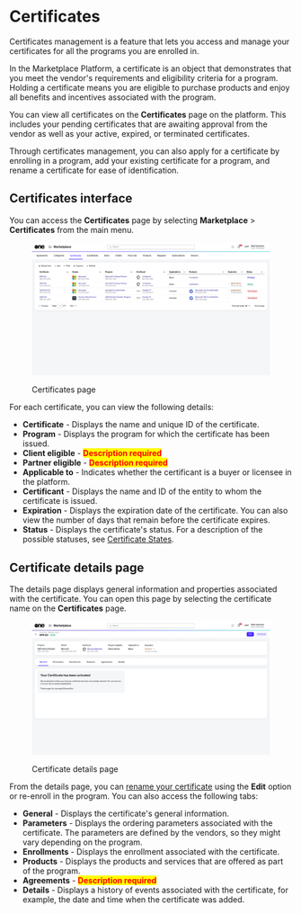 # Certificates

Certificates management is a feature that lets you access and manage your certificates for all the programs you are enrolled in.

In the Marketplace Platform, a certificate is an object that demonstrates that you meet the vendor's requirements and eligibility criteria for a program. Holding a certificate means you are eligible to purchase products and enjoy all benefits and incentives associated with the program.&#x20;

You can view all certificates on the **Certificates** page on the platform. This includes your pending certificates that are awaiting approval from the vendor as well as your active, expired, or terminated certificates.&#x20;

Through certificates management, you can also apply for a certificate by enrolling in a program, add your existing certificate for a program, and rename a certificate for ease of identification.

## Certificates interface

You can access the **Certificates** page by selecting **Marketplace** > **Certificates** from the main menu.

<figure><img src="../../../.gitbook/assets/certificates_page.png" alt=""><figcaption><p>Certificates page</p></figcaption></figure>

For each certificate, you can view the following details:

* **Certificate** - Displays the name and unique ID of the certificate.
* **Program** - Displays the program for which the certificate has been issued.
* **Client eligible** - <mark style="color:red;">**Description required**</mark>
* **Partner eligible** - <mark style="color:red;">**Description required**</mark>
* **Applicable to** - Indicates whether the certificant is a buyer or licensee in the platform.
* **Certificant** - Displays the name and ID of the entity to whom the certificate is issued.
* **Expiration** - Displays the expiration date of the certificate. You can also view the number of days that remain before the certificate expires.&#x20;
* **Status** - Displays the certificate's status. For a description of the possible statuses, see [Certificate States](certificate-states.md).

## Certificate details page <a href="#subscription-details" id="subscription-details"></a>

The details page displays general information and properties associated with the certificate. You can open this page by selecting the certificate name on the **Certificates** page.&#x20;

<figure><img src="../../../.gitbook/assets/certificate_details_page.png" alt=""><figcaption><p>Certificate details page</p></figcaption></figure>

From the details page, you can [rename your certificate](rename-certificate.md) using the **Edit** option or re-enroll in the program. You can also access the following tabs:&#x20;

* **General** - Displays the certificate's general information.&#x20;
* **Parameters** - Displays the ordering parameters associated with the certificate. The parameters are defined by the vendors, so they might vary depending on the program.
* **Enrollments** - Displays the enrollment associated with the certificate.
* **Products** - Displays the products and services that are offered as part of the program.
* **Agreements** - <mark style="color:red;">**Description required**</mark>
* **Details** - Displays a history of events associated with the certificate, for example, the date and time when the certificate was added.
